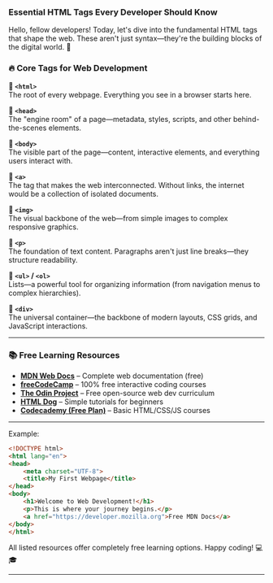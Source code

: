 ### **Essential HTML Tags Every Developer Should Know**  

Hello, fellow developers! Today, let's dive into the fundamental HTML tags that shape the web. These aren't just syntax—they're the building blocks of the digital world. 🚀  

### 🔥 **Core Tags for Web Development**  

**📌 `<html>`**  
The root of every webpage. Everything you see in a browser starts here.  

**📌 `<head>`**  
The "engine room" of a page—metadata, styles, scripts, and other behind-the-scenes elements.  

**📌 `<body>`**  
The visible part of the page—content, interactive elements, and everything users interact with.  

**📌 `<a>`**  
The tag that makes the web interconnected. Without links, the internet would be a collection of isolated documents.  

**📌 `<img>`**  
The visual backbone of the web—from simple images to complex responsive graphics.  

**📌 `<p>`**  
The foundation of text content. Paragraphs aren't just line breaks—they structure readability.  

**📌 `<ul>` / `<ol>`**  
Lists—a powerful tool for organizing information (from navigation menus to complex hierarchies).  

**📌 `<div>`**  
The universal container—the backbone of modern layouts, CSS grids, and JavaScript interactions.  

---  
### 📚 **Free Learning Resources**  

- **[MDN Web Docs](https://developer.mozilla.org/)** – Complete web documentation (free)  
- **[freeCodeCamp](https://www.freecodecamp.org/)** – 100% free interactive coding courses  
- **[The Odin Project](https://www.theodinproject.com/)** – Free open-source web dev curriculum  
- **[HTML Dog](https://www.htmldog.com/)** – Simple tutorials for beginners  
- **[Codecademy (Free Plan)](https://www.codecademy.com/)** – Basic HTML/CSS/JS courses  

----

Example:
```html
<!DOCTYPE html>
<html lang="en">
<head>
    <meta charset="UTF-8">
    <title>My First Webpage</title>
</head>
<body>
    <h1>Welcome to Web Development!</h1>
    <p>This is where your journey begins.</p>
    <a href="https://developer.mozilla.org">Free MDN Docs</a>
</body>
</html>
```  

All listed resources offer completely free learning options. Happy coding! 💻🎓  

---
